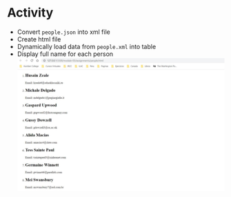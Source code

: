 # Activity

- Convert `people.json` into xml file
- Create html file
- Dynamically load data from `people.xml` into table
- Display full name for each person
![image info](cap1.jpg)